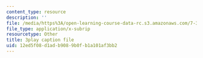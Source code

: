 ```yaml
---
content_type: resource
description: ''
file: /media/https%3A/open-learning-course-data-rc.s3.amazonaws.com/7-341-the-microbiome-and-drug-delivery-cross-species-communication-in-health-and-disease-spring-2018/12ed5f08d1adb9089b0fb1a101af3bb2_blD8f7MOhFQ.srt
file_type: application/x-subrip
resourcetype: Other
title: 3play caption file
uid: 12ed5f08-d1ad-b908-9b0f-b1a101af3bb2
---
```

